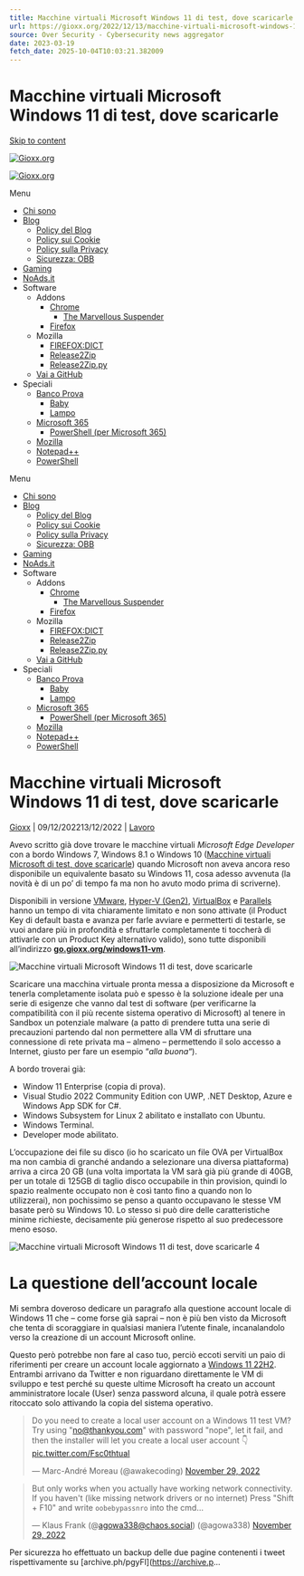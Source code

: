 ```yaml
---
title: Macchine virtuali Microsoft Windows 11 di test, dove scaricarle
url: https://gioxx.org/2022/12/13/macchine-virtuali-microsoft-windows-11-di-test-dove-scaricarle/
source: Over Security - Cybersecurity news aggregator
date: 2023-03-19
fetch_date: 2025-10-04T10:03:21.382009
---
```


# Macchine virtuali Microsoft Windows 11 di test, dove scaricarle

[Skip to content](#content "Skip to content")

[![Gioxx.org](https://gioxx.org/wp-content/uploads/2018/03/un-logo-tutto-mio-e1520279608957.png)](https://gioxx.org/)

[![Gioxx.org](https://gioxx.org/wp-content/uploads/2018/03/un-logo-tutto-mio-e1520279608957.png)](https://gioxx.org/ "Gioxx.org")

Menu

* [Chi sono](https://gioxx.org/about/)
* [Blog](https://gioxx.org/blog/)
  + [Policy del Blog](https://gioxx.org/policy/)
  + [Policy sui Cookie](https://gioxx.org/policy/policy-sui-cookie/)
  + [Policy sulla Privacy](https://gioxx.org/policy/privacy/)
  + [Sicurezza: OBB](https://gioxx.org/about/acknowledgments/ "Programma di ricerca bug OpenBugBounty")
* [Gaming](https://gioxx.org/gaming/)
* [NoAds.it](https://xfiles.noads.it)
* Software
  + Addons
    - [Chrome](https://gioxx.org/chromeaddons/)
      * [The Marvellous Suspender](https://gioxx.org/chromeaddons/the-marvellous-suspender/)
    - [Firefox](https://gioxx.org/fxaddons/)
  + Mozilla
    - [FIREFOX:DICT](https://mozillaitalia.github.io/firefox-dict)
    - [Release2Zip](https://mozillaitalia.github.io/r2z)
    - [Release2Zip.py](https://mozillaitalia.github.io/pyr2z/)
  + [Vai a GitHub](https://github.com/gioxx)
* Speciali
  + [Banco Prova](https://gioxx.org/tag/banco-prova/)
    - [Baby](https://gioxx.org/category/banco-prova-baby/)
    - [Lampo](https://gioxx.org/category/banco-prova-lampo/)
  + [Microsoft 365](https://gioxx.org/tag/microsoft-office-365/)
    - [PowerShell (per Microsoft 365)](https://gioxx.org/tag/o365-powershell/)
  + [Mozilla](https://gioxx.org/category/mozilla/)
  + [Notepad++](https://gioxx.org/2020/01/28/notepad-atom-tricks/)
  + [PowerShell](https://gioxx.org/tag/powershell/)

Menu

* [Chi sono](https://gioxx.org/about/)
* [Blog](https://gioxx.org/blog/)
  + [Policy del Blog](https://gioxx.org/policy/)
  + [Policy sui Cookie](https://gioxx.org/policy/policy-sui-cookie/)
  + [Policy sulla Privacy](https://gioxx.org/policy/privacy/)
  + [Sicurezza: OBB](https://gioxx.org/about/acknowledgments/ "Programma di ricerca bug OpenBugBounty")
* [Gaming](https://gioxx.org/gaming/)
* [NoAds.it](https://xfiles.noads.it)
* Software
  + Addons
    - [Chrome](https://gioxx.org/chromeaddons/)
      * [The Marvellous Suspender](https://gioxx.org/chromeaddons/the-marvellous-suspender/)
    - [Firefox](https://gioxx.org/fxaddons/)
  + Mozilla
    - [FIREFOX:DICT](https://mozillaitalia.github.io/firefox-dict)
    - [Release2Zip](https://mozillaitalia.github.io/r2z)
    - [Release2Zip.py](https://mozillaitalia.github.io/pyr2z/)
  + [Vai a GitHub](https://github.com/gioxx)
* Speciali
  + [Banco Prova](https://gioxx.org/tag/banco-prova/)
    - [Baby](https://gioxx.org/category/banco-prova-baby/)
    - [Lampo](https://gioxx.org/category/banco-prova-lampo/)
  + [Microsoft 365](https://gioxx.org/tag/microsoft-office-365/)
    - [PowerShell (per Microsoft 365)](https://gioxx.org/tag/o365-powershell/)
  + [Mozilla](https://gioxx.org/category/mozilla/)
  + [Notepad++](https://gioxx.org/2020/01/28/notepad-atom-tricks/)
  + [PowerShell](https://gioxx.org/tag/powershell/)

# Macchine virtuali Microsoft Windows 11 di test, dove scaricarle

[Gioxx](https://gioxx.org/author/gioxx/ "View all posts by Gioxx") | 09/12/202213/12/2022 | [Lavoro](https://gioxx.org/category/lavoro/)

Avevo scritto già dove trovare le macchine virtuali *Microsoft Edge Developer* con a bordo Windows 7, Windows 8.1 o Windows 10 ([Macchine virtuali Microsoft di test, dove scaricarle](https://gioxx.org/2022/09/20/macchine-virtuali-microsoft-di-test-dove-scaricarle/)) quando Microsoft non aveva ancora reso disponibile un equivalente basato su Windows 11, cosa adesso avvenuta (la novità è di un po’ di tempo fa ma non ho avuto modo prima di scriverne).

Disponibili in versione [VMware](https://www.vmware.com/products/desktop-virtualization.html), [Hyper-V (Gen2)](https://learn.microsoft.com/virtualization/hyper-v-on-windows/about/), [VirtualBox](https://www.virtualbox.org/) e [Parallels](https://www.parallels.com/) hanno un tempo di vita chiaramente limitato e non sono attivate (il Product Key di default basta e avanza per farle avviare e permetterti di testarle, se vuoi andare più in profondità e sfruttarle completamente ti toccherà di attivarle con un Product Key alternativo valido), sono tutte disponibili all’indirizzo **[go.gioxx.org/windows11-vm](https://go.gioxx.org/windows11-vm)**.

![Macchine virtuali Microsoft Windows 11 di test, dove scaricarle](https://gioxx.org/wp-content/uploads/2022/12/macchine-virtuali-microsoft-windows-11-di-test-dove-scaricarle-900x452.png "Macchine virtuali Microsoft Windows 11 di test, dove scaricarle 1")

Scaricare una macchina virtuale pronta messa a disposizione da Microsoft e tenerla completamente isolata può e spesso è la soluzione ideale per una serie di esigenze che vanno dal test di software (per verificarne la compatibilità con il più recente sistema operativo di Microsoft) al tenere in Sandbox un potenziale malware (a patto di prendere tutta una serie di precauzioni partendo dal non permettere alla VM di sfruttare una connessione di rete privata ma – almeno – permettendo il solo accesso a Internet, giusto per fare un esempio “*alla buona*“).

A bordo troverai già:

* Window 11 Enterprise (copia di prova).
* Visual Studio 2022 Community Edition con UWP, .NET Desktop, Azure e Windows App SDK for C#.
* Windows Subsystem for Linux 2 abilitato e installato con Ubuntu.
* Windows Terminal.
* Developer mode abilitato.

L’occupazione dei file su disco (io ho scaricato un file OVA per VirtualBox ma non cambia di granché andando a selezionare una diversa piattaforma) arriva a circa 20 GB (una volta importata la VM sarà già più grande di 40GB, per un totale di 125GB di taglio disco occupabile in thin provision, quindi lo spazio realmente occupato non è così tanto fino a quando non lo utilizzerai), non pochissimo se penso a quanto occupavano le stesse VM basate però su Windows 10. Lo stesso si può dire delle caratteristiche minime richieste, decisamente più generose rispetto al suo predecessore meno esoso.

![Macchine virtuali Microsoft Windows 11 di test, dove scaricarle 4](https://gioxx.org/wp-content/uploads/2022/12/macchine-virtuali-microsoft-windows-11-di-test-dove-scaricarle-5.png "Macchine virtuali Microsoft Windows 11 di test, dove scaricarle 2")

# La questione dell’account locale

Mi sembra doveroso dedicare un paragrafo alla questione account locale di Windows 11 che – come forse già saprai – non è più ben visto da Microsoft che tenta di scoraggiare in qualsiasi maniera l’utente finale, incanalandolo verso la creazione di un account Microsoft online.

Questo però potrebbe non fare al caso tuo, perciò eccoti serviti un paio di riferimenti per creare un account locale aggiornato a [Windows 11 22H2](https://it.wikipedia.org/wiki/Windows_11#Novit%C3%A0_della_versione_22H2). Entrambi arrivano da Twitter e non riguardano direttamente le VM di sviluppo e test perché su queste ultime Microsoft ha creato un account amministratore locale (User) senza password alcuna, il quale potrà essere ritoccato solo attivando la copia del sistema operativo.

> Do you need to create a local user account on a Windows 11 test VM? Try using "no@thankyou.com" with password "nope", let it fail, and then the installer will let you create a local user account 👇 [pic.twitter.com/Fsc0thtuaI](https://t.co/Fsc0thtuaI)
>
> — Marc-André Moreau (@awakecoding) [November 29, 2022](https://twitter.com/awakecoding/status/1597663967375396865?ref_src=twsrc%5Etfw)

> But only works when you actually have working network connectivity.
> If you haven't (like missing network drivers or no internet)
> Press "Shift + F10" and write `oobebypassnro` into the cmd…
>
> — Klaus Frank (@agowa338@chaos.social) (@agowa338) [November 29, 2022](https://twitter.com/agowa338/status/1597690430845759489?ref_src=twsrc%5Etfw)

Per sicurezza ho effettuato un backup delle due pagine contenenti i tweet rispettivamente su [archive.ph/pgyFl](https://archive.p...